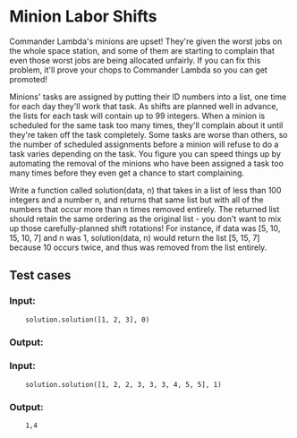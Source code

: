 # Minion Labor Shifts
 
Commander Lambda's minions are upset! They're given the worst jobs on the whole space
station, and some of them are starting to complain that even those worst jobs are 
being allocated unfairly. If you can fix this problem, it'll prove your chops to 
Commander Lambda so you can get promoted!
 
Minions' tasks are assigned by putting their ID numbers into a list, one time for 
each day they'll work that task. As shifts are planned well in advance, the lists 
for each task will contain up to 99 integers. When a minion is scheduled for the 
same task too many times, they'll complain about it until they're taken off the 
task completely. Some tasks are worse than others, so the number of scheduled 
assignments before a minion will refuse to do a task varies depending on the task.
You figure you can speed things up by automating the removal of the minions who 
have been assigned a task too many times before they even get a chance to start 
complaining.
 
Write a function called solution(data, n) that takes in a list of less than 100 
integers and a number n, and returns that same list but with all of the numbers 
that occur more than n times removed entirely. The returned list should retain the
same ordering as the original list - you don't want to mix up those carefully-planned
shift rotations! For instance, if data was [5, 10, 15, 10, 7] and n was 1, 
solution(data, n) would return the list [5, 15, 7] because 10 occurs twice, and 
thus was removed from the list entirely.
 
 
## Test cases

### Input:
		solution.solution([1, 2, 3], 0)
### Output:
		
### Input:
		solution.solution([1, 2, 2, 3, 3, 3, 4, 5, 5], 1)
### Output:
		1,4
